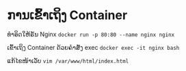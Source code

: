 # ການເຂົ້າເຖິງ Container

ທຳອິດໃຫ້ຣັນ Nginx
`docker run -p 80:80 --name nginx nginx`

ເຂົ້າເຖິງ  Container ດ້ວຍຄຳສັ່ງ exec
`docker exec -it nginx bash`

ແກ້ໄຂໜ້າເວັບ
`vim /var/www/html/index.html`
